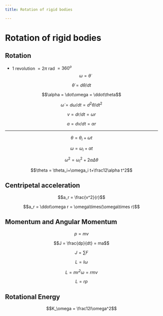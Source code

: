 ```yaml
---
title: Rotation of rigid bodies

---
```


# Rotation of rigid bodies
## Rotation
* 1 revolution $= 2\pi$ rad $=360^o$
$$\omega = \dot \theta$$

$$\dot\theta = d\theta/dt$$

$$\alpha = \dot\omega = \ddot\theta$$

$$\dot\omega = d\omega/dt = d^2\theta/dt^2$$

$$v = dr/dt = \omega r$$

$$a = dv/dt = \alpha r$$
***
$$\theta = \theta_i+\omega t$$

$$\omega = \omega_i+\alpha t$$

$$\omega^2 = \omega_i^2+2\alpha\Delta\theta$$

$$\theta = \theta_i+\omega_i t+\frac12\alpha t^2$$
## Centripetal acceleration
$$a_r = \frac{v^2}{r}$$

$$a_r = \ddot\omega r = \omega\times(\omega\times r)$$

## Momentum and Angular Momentum
$$p = mv$$

$$J = \frac{dp}{dt} = ma$$

$$J = \sum F$$

$$L = I\omega$$

$$L = mr^2\omega = rmv$$

$$L = rp$$

## Rotational Energy
$$K_\omega = \frac12I\omega^2$$
